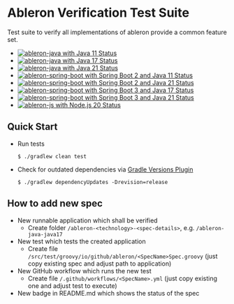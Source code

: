 # Ableron Verification Test Suite
Test suite to verify all implementations of ableron provide a common feature set.

* [![ableron-java with Java 11 Status](https://github.com/ableron/ableron-verify/actions/workflows/ableron-java-java11.yml/badge.svg)](https://github.com/ableron/ableron-verify/actions/workflows/ableron-java-java11.yml)
* [![ableron-java with Java 17 Status](https://github.com/ableron/ableron-verify/actions/workflows/ableron-java-java17.yml/badge.svg)](https://github.com/ableron/ableron-verify/actions/workflows/ableron-java-java17.yml)
* [![ableron-java with Java 21 Status](https://github.com/ableron/ableron-verify/actions/workflows/ableron-java-java21.yml/badge.svg)](https://github.com/ableron/ableron-verify/actions/workflows/ableron-java-java21.yml)
* [![ableron-spring-boot with Spring Boot 2 and Java 11 Status](https://github.com/ableron/ableron-verify/actions/workflows/ableron-spring-boot-2-java11.yml/badge.svg)](https://github.com/ableron/ableron-verify/actions/workflows/ableron-spring-boot-2-java11.yml)
* [![ableron-spring-boot with Spring Boot 2 and Java 21 Status](https://github.com/ableron/ableron-verify/actions/workflows/ableron-spring-boot-2-java21.yml/badge.svg)](https://github.com/ableron/ableron-verify/actions/workflows/ableron-spring-boot-2-java21.yml)
* [![ableron-spring-boot with Spring Boot 3 and Java 17 Status](https://github.com/ableron/ableron-verify/actions/workflows/ableron-spring-boot-3-java17.yml/badge.svg)](https://github.com/ableron/ableron-verify/actions/workflows/ableron-spring-boot-3-java17.yml)
* [![ableron-spring-boot with Spring Boot 3 and Java 21 Status](https://github.com/ableron/ableron-verify/actions/workflows/ableron-spring-boot-3-java21.yml/badge.svg)](https://github.com/ableron/ableron-verify/actions/workflows/ableron-spring-boot-3-java21.yml)
* [![ableron-js with Node.js 20 Status](https://github.com/ableron/ableron-verify/actions/workflows/ableron-js-nodejs20.yml/badge.svg)](https://github.com/ableron/ableron-verify/actions/workflows/ableron-js-nodejs20.yml)

## Quick Start
* Run tests
   ```console
   $ ./gradlew clean test
   ```
* Check for outdated dependencies via [Gradle Versions Plugin](https://github.com/ben-manes/gradle-versions-plugin)
   ```console
   $ ./gradlew dependencyUpdates -Drevision=release
   ```

## How to add new spec
* New runnable application which shall be verified
   * Create folder `/ableron-<technology>-<spec-details>`, e.g. `/ableron-java-java17`
* New test which tests the created application
   * Create file `/src/test/groovy/io/github/ableron/<SpecName>Spec.groovy` (just copy existing spec and adjust path to application)
* New GitHub workflow which runs the new test
   * Create file `/.github/workflows/<SpecName>.yml` (just copy existing one and adjust test to execute)
* New badge in README.md which shows the status of the spec
